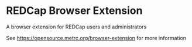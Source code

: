 # REDCap Browser Extension
A browser extension for REDCap users and administrators

See https://opensource.metrc.org/browser-extension for more information
